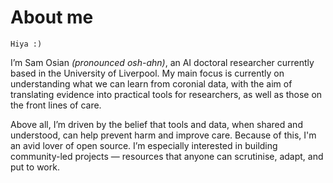 # About me

```
Hiya :)
```

I’m Sam Osian _(pronounced osh-ahn)_, an AI doctoral researcher currently based in the University of Liverpool. My main focus is currently on understanding what we can learn from coronial data, with the aim of translating evidence into practical tools for researchers, as well as those on the front lines of care.

Above all, I’m driven by the belief that tools and data, when shared and understood, can help prevent harm and improve care. Because of this, I'm an avid lover of open source. I’m especially interested in building community-led projects — resources that anyone can scrutinise, adapt, and put to work.